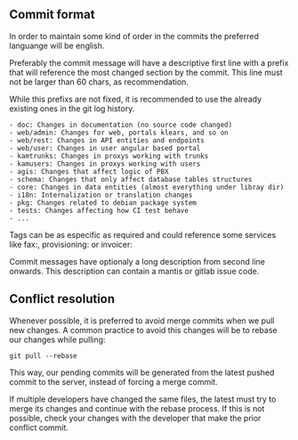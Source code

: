 ## Commit format

In order to maintain some kind of order in the commits the preferred languange
will be english.

Preferably the commit message will have a descriptive first line with a prefix
that will reference the most changed section by the commit. This line must not
be larger than 60 chars, as recommendation.

While this prefixs are not fixed, it is recommended to use the already existing
ones in the git log history.

    - doc: Changes in documentation (no source code changed)
    - web/admin: Changes for web, portals klears, and so on
    - web/rest: Changes in API entities and endpoints
    - web/user: Changes in user angular based portal
    - kamtrunks: Changes in proxys working with trunks
    - kamusers: Changes in proxys working with users
    - agis: Changes that affect logic of PBX
    - schema: Changes that only affect database tables structures
    - core: Changes in data entities (almost everything under libray dir)
    - i18n: Internalization or translation changes
    - pkg: Changes related to debian package system
    - tests: Changes affecting how CI test behave
    - ...

Tags can be as especific as required and could reference some services like
fax:, provisioning: or invoicer:

Commit messages have optionaly a long description from second line onwards. This
description can contain a mantis or gitlab issue code.


## Conflict resolution

Whenever possible, it is preferred to avoid merge commits when we pull new changes.
A common practice to avoid this changes will be to rebase our changes while pulling:

    git pull --rebase

This way, our pending commits will be generated from the latest pushed commit to the
server, instead of forcing a merge commit.

If multiple developers have changed the same files, the latest must try to merge its
changes and continue with the rebase process. If this is not possible, check your changes
with the developer that make the prior conflict commit.


